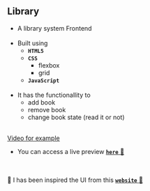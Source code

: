 ## Library
- A library system Frontend
<br /><br />
- Built using
    - **`HTML5`**
    - **`CSS`**
      - flexbox
      - grid
    + **`JavaScript`**
<br /><br />
- It has the functionallity to
  - add book
  - remove book
  - change book state (read it or not)
<br /><br />

[Video for example](https://github-production-user-asset-6210df.s3.amazonaws.com/68995755/259885950-fe7521c5-323e-4fc9-bb9f-fe5d53458c99.mp4)

- You can access a live preview [**`here`** :link:](https://mhmad-alaa.github.io/library/)

<br /><br />
:round_pushpin: I has been inspired the UI from this [**`website`** :link:](https://michalosman.github.io/library/) 
